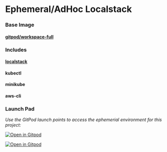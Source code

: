 # Ephemeral/AdHoc Localstack
### Base Image
#### [gitpod/workspace-full](https://hub.docker.com/r/gitpod/workspace-full/)
### Includes
#### [localstack](https://github.com/localstack/localstack)
#### kubectl
#### minikube
#### aws-cli

### Launch Pad
*Use the GitPod launch points to access the ephemerial environment for this project:*

[![Open in Gitpod](https://img.shields.io/badge/Gitpod-with--prebuild-blue?logo=gitpod)](https://gitpod.io/#https://github.com/bfs-io/gitpod-localstack-kubectl-minikube)

[![Open in Gitpod](https://img.shields.io/badge/Gitpod-manual--build-orange?logo=gitpod)](https://gitpod.io/#imagebuild/https://github.com/bfs-io/gitpod-localstack-kubectl-minikube)
